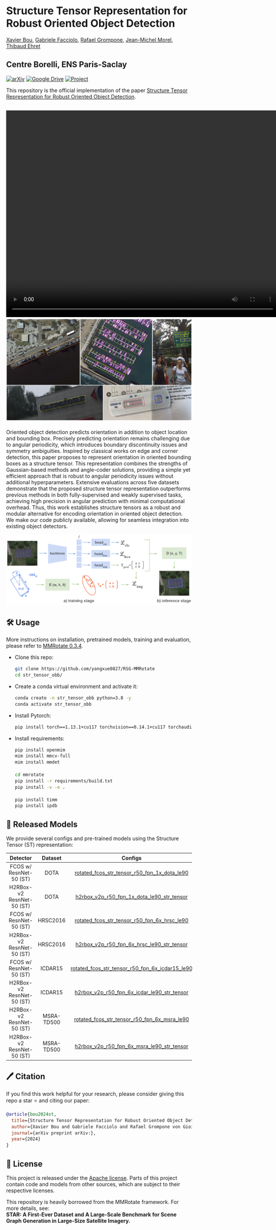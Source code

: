 # Structure Tensor Representation for Robust Oriented Object Detection

[Xavier Bou](https://xavibou.github.io/), [Gabriele Facciolo](http://gfacciol.github.io/), [Rafael Grompone](https://scholar.google.fr/citations?user=GLovf4UAAAAJ&hl=en), [Jean-Michel Morel](https://sites.google.com/site/jeanmichelmorelcmlaenscachan/), [Thibaud Ehret](https://tehret.github.io)

Centre Borelli, ENS Paris-Saclay
---

[![arXiv](https://img.shields.io/badge/paper-arxiv-brightgreen)](https://arxiv.org/abs/2411.10497)
[![Google Drive](https://img.shields.io/badge/files-Google_Drive-blueviolet)](https://drive.google.com/drive/folders/1AnMQrW5UsMA6Hx-PM78iOnCPAzmgzPy3?usp=sharing)
[![Project](https://img.shields.io/badge/project%20web-github.io-red)]()

This repository is the official implementation of the paper [Structure Tensor Representation for Robust Oriented Object Detection](https://arxiv.org/abs/2411.10497).

<video src="https://github.com/user-attachments/assets/76a36617-b2cc-4ae6-bfff-5f8c374e2d86" width="740" height="560"></video>
![Alt text](./demo/results.png)
---


Oriented object detection predicts orientation in addition to object location and bounding box. Precisely predicting orientation remains challenging due to angular periodicity, which introduces boundary discontinuity issues and symmetry ambiguities. Inspired by classical works on edge and corner detection, this paper proposes to represent orientation in oriented bounding boxes as a structure tensor. This representation combines the strengths of Gaussian-based methods and angle-coder solutions, providing a simple yet efficient approach that is robust to angular periodicity issues without additional hyperparameters. Extensive evaluations across five datasets demonstrate that the proposed structure tensor representation outperforms previous methods in both fully-supervised and weakly supervised tasks, achieving high precision in angular prediction with minimal computational overhead. Thus, this work establishes structure tensors as a robust and modular alternative for encoding orientation in oriented object detection. We make our code publicly available, allowing for seamless integration into existing object detectors.

![Alt text](./demo/general_diagram.png)

## 🛠️ Usage

More instructions on installation, pretrained models, training and evaluation, please refer to [MMRotate 0.3.4](README_en.md).
  
- Clone this repo:

  ```bash
  git clone https://github.com/yangxue0827/RSG-MMRotate
  cd str_tensor_obb/
  ```

- Create a conda virtual environment and activate it:
  
  ```bash
  conda create -n str_tensor_obb python=3.8 -y
  conda activate str_tensor_obb
  ```

- Install Pytorch:

  ```bash
  pip install torch==1.13.1+cu117 torchvision==0.14.1+cu117 torchaudio==0.13.1 --extra-index-url https://download.pytorch.org/whl/cu117
  ```

- Install requirements:

  ```bash
  pip install openmim
  mim install mmcv-full
  mim install mmdet
  
  cd mmrotate
  pip install -r requirements/build.txt
  pip install -v -e .

  pip install timm
  pip install ipdb
  ```

## 🚀 Released Models

We provide several configs and pre-trained models using the Structure Tensor (ST) representation:

|  Detector  | Dataset | Configs | Download |
| :--------: |:---:|:-------:|:--------:|
| FCOS w/ ResnNet-50 (ST) | DOTA| [rotated_fcos_str_tensor_r50_fpn_1x_dota_le90](configs/psc/rotated_fcos_str_tensor_r50_fpn_1x_dota_le90.py) | [ckpt](https://drive.google.com/file/d/1wZP3R4JpmcEoazwrX5xgSI9Gamo13DZA/view?usp=sharing) 
| H2RBox-v2 ResnNet-50 (ST) | DOTA| [h2rbox_v2p_r50_fpn_1x_dota_le90_str_tensor](configs/h2rbox_v2p/h2rbox_v2p_r50_fpn_1x_dota_le90_str_tensor.py) | [ckpt](https://drive.google.com/file/d/1CbufttHmlFZPFTzJNc4_vCo5oNl4pa75/view?usp=sharing) 
| FCOS w/ ResnNet-50 (ST) | HRSC2016| [rotated_fcos_str_tensor_r50_fpn_6x_hrsc_le90](configs/psc/rotated_fcos_str_tensor_r50_fpn_6x_hrsc_le90.py) | [ckpt](https://drive.google.com/file/d/1THPNap0P9huiSan3d26QdTHUOyCZ6hVu/view?usp=sharing) 
| H2RBox-v2 ResnNet-50 (ST) | HRSC2016| [h2rbox_v2p_r50_fpn_6x_hrsc_le90_str_tensor](configs/h2rbox_v2p/h2rbox_v2p_r50_fpn_6x_hrsc_le90_str_tensor.py) | [ckpt](https://drive.google.com/file/d/1WBoZkG7_iUb6LVmwZPLDiDmcXAoAOwXi/view?usp=sharing) 
| FCOS w/ ResnNet-50 (ST) | ICDAR15| [rotated_fcos_str_tensor_r50_fpn_6x_icdar15_le90](configs/psc/rotated_fcos_str_tensor_r50_fpn_6x_icdar15_le90.py)   |
| H2RBox-v2 ResnNet-50 (ST) | ICDAR15| [h2rbox_v2p_r50_fpn_6x_icdar_le90_str_tensor](configs/psc/h2rbox_v2p_r50_fpn_6x_icdar_le90_str_tensor.py) | 
| H2RBox-v2 ResnNet-50 (ST) | MSRA-TD500| [rotated_fcos_str_tensor_r50_fpn_6x_msra_le90](configs/h2rbox_v2p/rotated_fcos_str_tensor_r50_fpn_6x_msra_le90.py)   |
| H2RBox-v2 ResnNet-50 (ST) | MSRA-TD500| [h2rbox_v2p_r50_fpn_6x_msra_le90_str_tensor](configs/h2rbox_v2p/h2rbox_v2p_r50_fpn_6x_msra_le90_str_tensor.py)  |



## 🖊️ Citation

If you find this work helpful for your research, please consider giving this repo a star ⭐ and citing our paper:

```bibtex
@article{bou2024st,
  title={Structure Tensor Representation for Robust Oriented Object Detection}, 
  author={Xavier Bou and Gabriele Facciolo and Rafael Grompone von Gioi and Jean-Michel Morel and Thibaud Ehret},
  journal={arXiv preprint arXiv:},
  year={2024}
}
```

## 📃 License

This project is released under the [Apache license](LICENSE). Parts of this project contain code and models from other sources, which are subject to their respective licenses.

This repository is heavily borrowed from the MMRotate framework. For more details, see:  
**STAR: A First-Ever Dataset and A Large-Scale Benchmark for Scene Graph Generation in Large-Size Satellite Imagery.**

